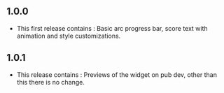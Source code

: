 ## 1.0.0

* This first release contains : Basic arc progress bar, score text with animation and style customizations.

## 1.0.1

* This release contains : Previews of the widget on pub dev, other than this there is no change.

